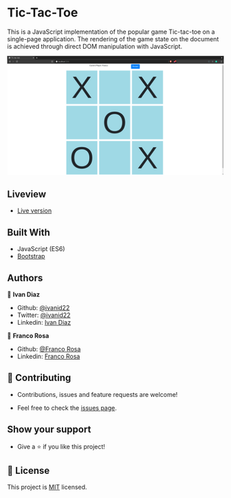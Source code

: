 # Tic-Tac-Toe

This is a JavaScript implementation of the popular game Tic-tac-toe on a single-page application. The rendering of the game state on the document is achieved through direct DOM manipulation with JavaScript.

  ![App Preview](screenshot.png) 
  ## Liveview
  - [Live version](https://tic-tac-toe-frid.netlify.app/) 
  
  ## Built With
  - JavaScript (ES6)
  - [Bootstrap](https://getbootstrap.com/) 

  ## Authors

  👤 **Ivan Diaz**

  - Github: [@ivanid22](https://github.com/ivanid22)
  - Twitter: [@ivanid22](https://twitter.com/ivanid22)
  - Linkedin: [Ivan Diaz](www.linkedin.com/in/ivanid22)

  👤 **Franco Rosa**

  - Github: [@Franco Rosa](https://github.com/FrancoRosa)
  - Linkedin: [Franco Rosa](https://www.linkedin.com/in/francoro/)

  ## 🤝 Contributing

   - Contributions, issues and feature requests are welcome!

   - Feel free to check the [issues page](https://github.com/elmejdki/TubeClone/issues).

  ## Show your support

   - Give a ⭐️ if you like this project!

  ## 📝 License

  This project is [MIT](lic.url) licensed.